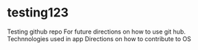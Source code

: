# testing123
Testing github repo
For future directions on how to use git hub.
Technnologies used in app 
Directions on how to contribute to OS 
